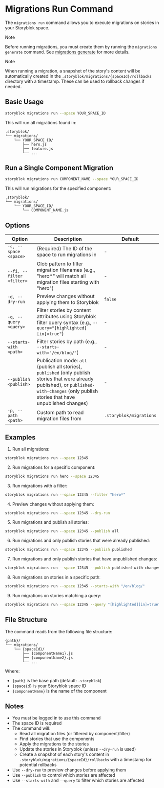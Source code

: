 # Migrations Run Command

The `migrations run` command allows you to execute migrations on stories in your Storyblok space.

> [!NOTE]
> Before running migrations, you must create them by running the `migrations generate` command. See [migrations generate](./generate/README.md) for more details.

> [!NOTE]
> When running a migration, a snapshot of the story's content will be automatically created in the `.storyblok/migrations/{spaceId}/rollbacks` directory with a timestamp. These can be used to rollback changes if needed.

## Basic Usage

```bash
storyblok migrations run --space YOUR_SPACE_ID
```

This will run all migrations found in:
```
.storyblok/
└── migrations/
    └── YOUR_SPACE_ID/
        ├── hero.js
        ├── feature.js
        └── ...
```

## Run a Single Component Migration

```bash
storyblok migrations run COMPONENT_NAME --space YOUR_SPACE_ID
```

This will run migrations for the specified component:
```
.storyblok/
└── migrations/
    └── YOUR_SPACE_ID/
        └── COMPONENT_NAME.js
```

## Options

| Option | Description | Default |
|--------|-------------|---------|
| `-s, --space <space>` | (Required) The ID of the space to run migrations in | - |
| `--fi, --filter <filter>` | Glob pattern to filter migration filenames (e.g., "hero*" will match all migration files starting with "hero") | - |
| `-d, --dry-run` | Preview changes without applying them to Storyblok | `false` |
| `-q, --query <query>` | Filter stories by content attributes using Storyblok filter query syntax (e.g., `--query="[highlighted][in]=true"`) | - |
| `--starts-with <path>` | Filter stories by path (e.g., `--starts-with="/en/blog/"`) | - |
| `--publish <publish>` | Publication mode: `all` (publish all stories), `published` (only publish stories that were already published), or `published-with-changes` (only publish stories that have unpublished changes) | - |
| `-p, --path <path>` | Custom path to read migration files from | `.storyblok/migrations` |

## Examples

1. Run all migrations:
```bash
storyblok migrations run --space 12345
```

2. Run migrations for a specific component:
```bash
storyblok migrations run hero --space 12345
```

3. Run migrations with a filter:
```bash
storyblok migrations run --space 12345 --filter "hero*"
```

4. Preview changes without applying them:
```bash
storyblok migrations run --space 12345 --dry-run
```

5. Run migrations and publish all stories:
```bash
storyblok migrations run --space 12345 --publish all
```

6. Run migrations and only publish stories that were already published:
```bash
storyblok migrations run --space 12345 --publish published
```

7. Run migrations and only publish stories that have unpublished changes:
```bash
storyblok migrations run --space 12345 --publish published-with-changes
```

8. Run migrations on stories in a specific path:
```bash
storyblok migrations run --space 12345 --starts-with "/en/blog/"
```

9. Run migrations on stories matching a query:
```bash
storyblok migrations run --space 12345 --query "[highlighted][in]=true"
```

## File Structure

The command reads from the following file structure:
```
{path}/
└── migrations/
    └── {spaceId}/
        ├── {componentName1}.js
        ├── {componentName2}.js
        └── ...
```

Where:
- `{path}` is the base path (default: `.storyblok`)
- `{spaceId}` is your Storyblok space ID
- `{componentName}` is the name of the component

## Notes

- You must be logged in to use this command
- The space ID is required
- The command will:
  - Read all migration files (or filtered by component/filter)
  - Find stories that use the components
  - Apply the migrations to the stories
  - Update the stories in Storyblok (unless `--dry-run` is used)
  - Create a snapshot of each story's content in `.storyblok/migrations/{spaceId}/rollbacks` with a timestamp for potential rollbacks
- Use `--dry-run` to preview changes before applying them
- Use `--publish` to control which stories are affected
- Use `--starts-with` and `--query` to filter which stories are affected
